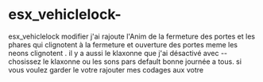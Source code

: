 # esx_vehiclelock-
esx_vehiclelock  modifier
j'ai rajoute l'Anim de la fermeture des portes et les phares qui clignotent à la fermeture et ouverture des portes meme les neons clignotent
. il y a aussi le klaxonne que j'ai désactivé avec -- chosissez le klaxonne  ou  les sons pars default
bonne journée a tous. si vous voulez garder le votre rajouter mes codages aux votre
